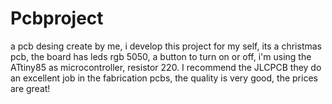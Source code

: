 # Pcbproject
a pcb desing create by me, i develop this project for my self, its a christmas pcb, the board has leds rgb 5050, a button to turn on or off, i'm using the ATtiny85 as microcontroller, resistor 220. I recommend the JLCPCB they do an excellent job in the fabrication pcbs, the quality is very good, the prices are great!
